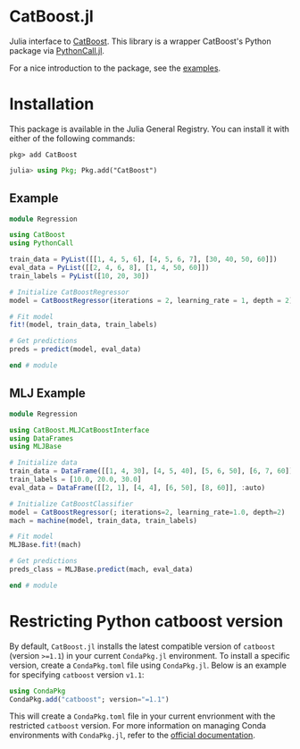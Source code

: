 # CatBoost.jl

Julia interface to [CatBoost](https://catboost.ai/). This library is a wrapper CatBoost's Python package via [PythonCall.jl](https://github.com/cjdoris/PythonCall.jl). 

For a nice introduction to the package, see the [examples](https://github.com/JuliaAI/CatBoost.jl/blob/main/examples/).

# Installation

This package is available in the Julia General Registry. You can install it with either of the following commands:

```
pkg> add CatBoost
```

```julia
julia> using Pkg; Pkg.add("CatBoost")
```

## Example

```julia
module Regression

using CatBoost
using PythonCall

train_data = PyList([[1, 4, 5, 6], [4, 5, 6, 7], [30, 40, 50, 60]])
eval_data = PyList([[2, 4, 6, 8], [1, 4, 50, 60]])
train_labels = PyList([10, 20, 30])

# Initialize CatBoostRegressor
model = CatBoostRegressor(iterations = 2, learning_rate = 1, depth = 2)

# Fit model
fit!(model, train_data, train_labels)

# Get predictions
preds = predict(model, eval_data)

end # module
```

## MLJ Example
```julia
module Regression

using CatBoost.MLJCatBoostInterface
using DataFrames
using MLJBase

# Initialize data
train_data = DataFrame([[1, 4, 30], [4, 5, 40], [5, 6, 50], [6, 7, 60]], :auto)
train_labels = [10.0, 20.0, 30.0]
eval_data = DataFrame([[2, 1], [4, 4], [6, 50], [8, 60]], :auto)

# Initialize CatBoostClassifier
model = CatBoostRegressor(; iterations=2, learning_rate=1.0, depth=2)
mach = machine(model, train_data, train_labels)

# Fit model
MLJBase.fit!(mach)

# Get predictions
preds_class = MLJBase.predict(mach, eval_data)

end # module
```

# Restricting Python catboost version

By default, `CatBoost.jl` installs the latest compatible version of `catboost` (version `>=1.1`) in your current `CondaPkg.jl` environment. To install a specific version, create a `CondaPkg.toml` file using `CondaPkg.jl`. Below is an example for specifying `catboost` version `v1.1`:

```julia
using CondaPkg
CondaPkg.add("catboost"; version="=1.1")
```

This will create a `CondaPkg.toml` file in your current envrionment with the restricted `catboost` version. For more information on managing Conda environments with `CondaPkg.jl`, refer to the [official documentation](https://github.com/cjdoris/CondaPkg.jl).

